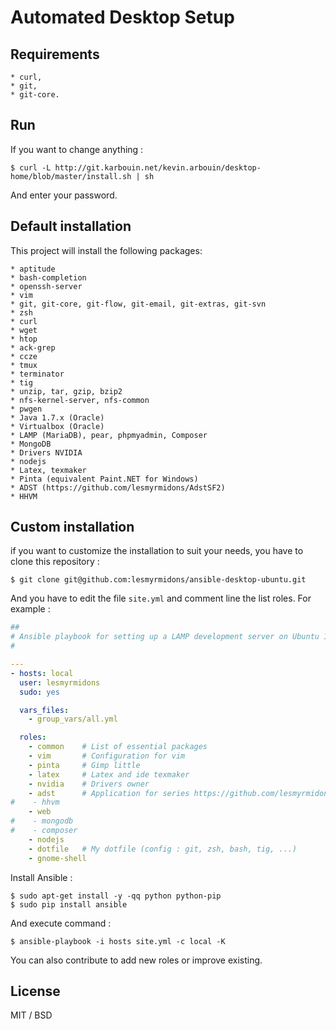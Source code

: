 Automated Desktop Setup
=======================

Requirements
-----------

    * curl,
    * git,
    * git-core.

Run
---

If you want to change anything :

```shell
$ curl -L http://git.karbouin.net/kevin.arbouin/desktop-home/blob/master/install.sh | sh
```

And enter your password.

Default installation
--------------------

This project will install the following packages:

    * aptitude
    * bash-completion
    * openssh-server
    * vim
    * git, git-core, git-flow, git-email, git-extras, git-svn
    * zsh
    * curl
    * wget
    * htop
    * ack-grep
    * ccze
    * tmux
    * terminator
    * tig
    * unzip, tar, gzip, bzip2
    * nfs-kernel-server, nfs-common
    * pwgen
    * Java 1.7.x (Oracle)
    * Virtualbox (Oracle)
    * LAMP (MariaDB), pear, phpmyadmin, Composer
    * MongoDB
    * Drivers NVIDIA
    * nodejs
    * Latex, texmaker
    * Pinta (equivalent Paint.NET for Windows)
    * ADST (https://github.com/lesmyrmidons/AdstSF2)
    * HHVM

Custom installation
-------------------

if you want to customize the installation to suit your needs, you have to clone this repository :

    $ git clone git@github.com:lesmyrmidons/ansible-desktop-ubuntu.git

And you have to edit the file `site.yml` and comment line the list roles. For example :

```yml
##
# Ansible playbook for setting up a LAMP development server on Ubuntu 14.04.
#

---
- hosts: local
  user: lesmyrmidons
  sudo: yes

  vars_files:
    - group_vars/all.yml

  roles:
    - common    # List of essential packages
    - vim       # Configuration for vim
    - pinta     # Gimp little
    - latex     # Latex and ide texmaker
    - nvidia    # Drivers owner
    - adst      # Application for series https://github.com/lesmyrmidons/AdstSF2
#    - hhvm
    - web
#    - mongodb
#    - composer
    - nodejs
    - dotfile   # My dotfile (config : git, zsh, bash, tig, ...)
    - gnome-shell
```

Install Ansible :

    $ sudo apt-get install -y -qq python python-pip
    $ sudo pip install ansible

And execute command :

    $ ansible-playbook -i hosts site.yml -c local -K

You can also contribute to add new roles or improve existing.

License
-------

MIT / BSD